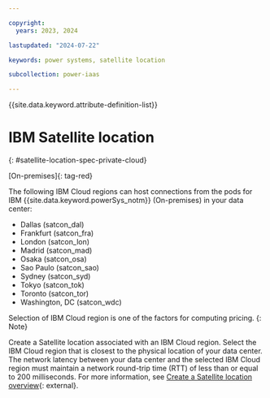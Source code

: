 ```yaml
---

copyright:
  years: 2023, 2024

lastupdated: "2024-07-22"

keywords: power systems, satellite location

subcollection: power-iaas

---
```


{{site.data.keyword.attribute-definition-list}}

# IBM Satellite location
{: #satellite-location-spec-private-cloud}

[On-premises]{: tag-red}

The following IBM Cloud regions can host connections from the pods for IBM {{site.data.keyword.powerSys_notm}} (On-premises) in your data center:

- Dallas (satcon_dal)
- Frankfurt (satcon_fra)
- London (satcon_lon)
- Madrid (satcon_mad)
- Osaka (satcon_osa)
- Sao Paulo (satcon_sao)
- Sydney (satcon_syd)
- Tokyo (satcon_tok)
- Toronto (satcon_tor)
- Washington, DC (satcon_wdc)

Selection of IBM Cloud region is one of the factors for computing pricing.
{: Note}

Create a Satellite location associated with an IBM Cloud region. Select the IBM Cloud region that is closest to the physical location of your data center. The network latency between your data center and the selected IBM Cloud region must maintain a network round-trip time (RTT) of less than or equal to 200 milliseconds. For more information, see [Create a Satellite location overview](https://cloud.ibm.com/docs/satellite?topic=satellite-locations){: external}.
